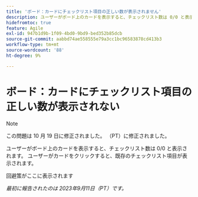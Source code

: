 ```yaml
---
title: 'ボード：カードにチェックリスト項目の正しい数が表示されません'
description: ユーザーがボード上のカードを表示すると、チェックリスト数は 0/0 と表示されます。 ユーザーがカードをクリックすると、既存のチェックリスト項目が表示されます。
hidefromtoc: true
feature: Agile
exl-id: 947b1d9b-1f09-4bd0-9bd9-bed352b85dcb
source-git-commit: aabbd74ae558555e79a3cc1bc96583878cd413b3
workflow-type: tm+mt
source-wordcount: '88'
ht-degree: 9%

---
```


# ボード：カードにチェックリスト項目の正しい数が表示されない

>[!NOTE]
>
>この問題は 10 月 19 日に修正されました。 （PT）に修正されました。

ユーザーがボード上のカードを表示すると、チェックリスト数は 0/0 と表示されます。 ユーザーがカードをクリックすると、既存のチェックリスト項目が表示されます。

回避策がここに表示されます

_最初に報告されたのは 2023年9月11日（PT）です。_
